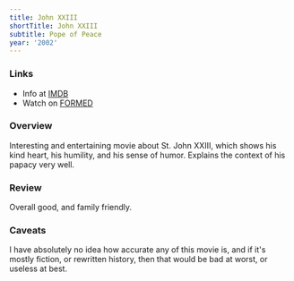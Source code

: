 ```yaml
---
title: John XXIII
shortTitle: John XXIII
subtitle: Pope of Peace
year: '2002'
---
```


### Links

* Info at [IMDB](https://www.imdb.com/title/tt0317009/)
* Watch on [FORMED](https://watch.formed.org/john-xxiii-the-pope-of-peace)

### Overview

Interesting and entertaining movie about St. John XXIII, which shows his kind heart, his humility, and his sense of humor. Explains the context of his papacy very well.

### Review

Overall good, and family friendly.

### Caveats

I have absolutely no idea how accurate any of this movie is, and if it's mostly fiction, or rewritten history, then that would be bad at worst, or useless at best.
